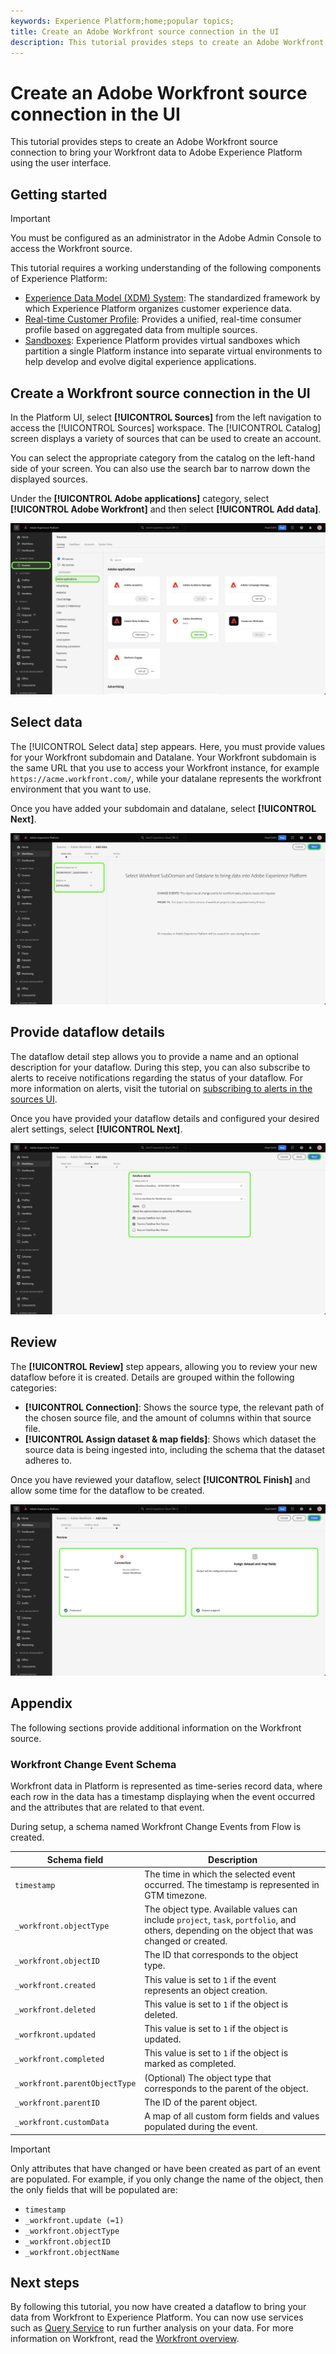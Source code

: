 ```yaml
---
keywords: Experience Platform;home;popular topics;
title: Create an Adobe Workfront source connection in the UI
description: This tutorial provides steps to create an Adobe Workfront source connection to bring your Workfront data to Adobe Experience Platform using the user interface.
---
```

# Create an Adobe Workfront source connection in the UI

This tutorial provides steps to create an Adobe Workfront source connection to bring your Workfront data to Adobe Experience Platform using the user interface.

## Getting started

>[!IMPORTANT]
>
>You must be configured as an administrator in the Adobe Admin Console to access the Workfront source.

This tutorial requires a working understanding of the following components of Experience Platform:

* [Experience Data Model (XDM) System](../../../../../xdm/home.md): The standardized framework by which Experience Platform organizes customer experience data.
* [Real-time Customer Profile](../../../../../profile/home.md): Provides a unified, real-time consumer profile based on aggregated data from multiple sources.
* [Sandboxes](../../../../../sandboxes/home.md): Experience Platform provides virtual sandboxes which partition a single Platform instance into separate virtual environments to help develop and evolve digital experience applications.

## Create a Workfront source connection in the UI

In the Platform UI, select **[!UICONTROL Sources]** from the left navigation to access the [!UICONTROL Sources] workspace. The [!UICONTROL Catalog] screen displays a variety of sources that can be used to create an account.

You can select the appropriate category from the catalog on the left-hand side of your screen. You can also use the search bar to narrow down the displayed sources.

Under the **[!UICONTROL Adobe applications]** category, select **[!UICONTROL Adobe Workfront]** and then select **[!UICONTROL Add data]**.

![The sources catalog with the Adobe Workfront source highlighted.](../../../../images/tutorials/create/workfront/catalog.png)

## Select data

The [!UICONTROL Select data] step appears. Here, you must provide values for your Workfront subdomain and Datalane. Your Workfront subdomain is the same URL that you use to access your Workfront instance, for example `https://acme.workfront.com/`, while your datalane represents the workfront environment that you want to use.

Once you have added your subdomain and datalane, select **[!UICONTROL Next]**.

![The select data page with placeholder values for subdomain and datalane.](../../../../images/tutorials/create/workfront/select-data.png)

## Provide dataflow details

The dataflow detail step allows you to provide a name and an optional description for your dataflow. During this step, you can also subscribe to alerts to receive notifications regarding the status of your dataflow. For more information on alerts, visit the tutorial on [subscribing to alerts in the sources UI](../../alerts.md).

Once you have provided your dataflow details and configured your desired alert settings, select **[!UICONTROL Next]**.

![The dataflow details page with information on dataflow name, description, and alert notifications](../../../../images/tutorials/create/workfront/dataflow-detail.png)

## Review

The **[!UICONTROL Review]** step appears, allowing you to review your new dataflow before it is created. Details are grouped within the following categories:

* **[!UICONTROL Connection]**: Shows the source type, the relevant path of the chosen source file, and the amount of columns within that source file.
* **[!UICONTROL Assign dataset & map fields]**: Shows which dataset the source data is being ingested into, including the schema that the dataset adheres to.

Once you have reviewed your dataflow, select **[!UICONTROL Finish]** and allow some time for the dataflow to be created.

![The review page summarizing connection information.](../../../../images/tutorials/create/workfront/review.png)

## Appendix

The following sections provide additional information on the Workfront source.

### Workfront Change Event Schema

Workfront data in Platform is represented as time-series record data, where each row in the data has a timestamp displaying when the event occurred and the attributes that are related to that event.

During setup, a schema named Workfront Change Events from Flow is created. 

| Schema field | Description |
| --- | --- |
| `timestamp` | The time in which the selected event occurred. The timestamp is represented in GTM timezone. |
| `_workfront.objectType` | The object type. Available values can include `project`, `task`, `portfolio`, and others, depending on the object that was changed or created. |
| `_workfront.objectID` | The ID that corresponds to the object type. |
| `_workfront.created` | This value is set to `1` if the event represents an object creation. |
| `_workfront.deleted` | This value is set to `1` if the object is deleted. |
| `_worfkront.updated` | This value is set to `1` if the object is updated. |
| `_workfront.completed` | This value is set to `1` if the object is marked as completed. |
| `_workfront.parentObjectType` | (Optional) The object type that corresponds to the parent of the object. |
| `_workfront.parentID` | The ID of the parent object. |
| `_workfront.customData` | A map of all custom form fields and values populated during the event. |

>[!IMPORTANT]
>
>Only attributes that have changed or have been created as part of an event are populated. For example, if you only change the name of the object, then the only fields that will be populated are:<ul><li>`timestamp`</li><li>`_workfront.update (=1)`</li><li>`_workfront.objectType`</li><li>`_workfront.objectID`</li><li>`_workfront.objectName`</li></ul>

## Next steps

By following this tutorial, you now have created a dataflow to bring your data from Workfront to Experience Platform. You can now use services such as [Query Service](../../../../../query-service/home.md) to run further analysis on your data. For more information on Workfront, read the [Workfront overview](../../../../connectors/adobe-applications/workfront.md).